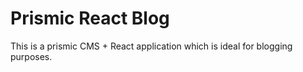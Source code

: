 # Prismic React Blog

This is a prismic CMS + React application which is ideal for blogging purposes.
